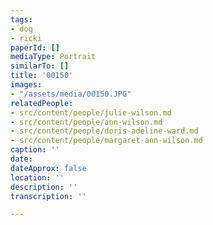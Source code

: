 ```yaml
---
tags:
- dog
- ricki
paperId: []
mediaType: Portrait
similarTo: []
title: '00150'
images:
- "/assets/media/00150.JPG"
relatedPeople:
- src/content/people/julie-wilson.md
- src/content/people/ann-wilson.md
- src/content/people/doris-adeline-ward.md
- src/content/people/margaret-ann-wilson.md
caption: ''
date: 
dateApprox: false
location: ''
description: ''
transcription: ''

---
```

